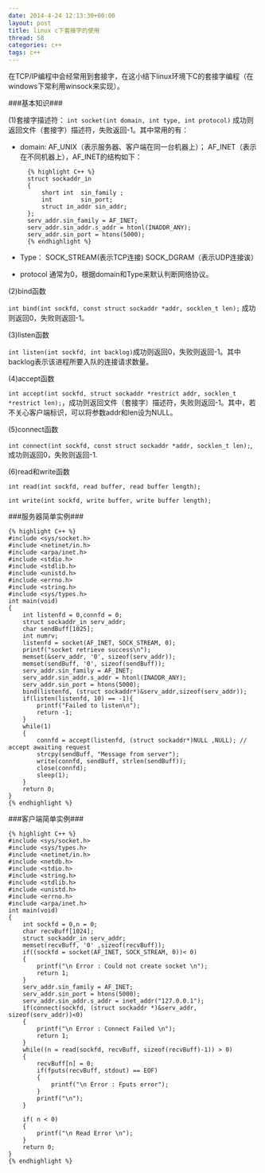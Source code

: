 ```yaml
---
date: 2014-4-24 12:13:30+00:00
layout: post
title: linux c下套接字的使用
thread: 58
categories: c++
tags: c++
---
```


在TCP/IP编程中会经常用到套接字，在这小结下linux环境下C的套接字编程（在windows下常利用winsock来实现）。

###基本知识###

(1)套接字描述符： `int socket(int domain, int type, int protocol)`
成功则返回文件（套接字）描述符，失败返回-1。其中常用的有：

- domain: AF_UNIX（表示服务器、客户端在同一台机器上）； AF_INET（表示在不同机器上），AF_INET的结构如下：

		{% highlight C++ %}
		struct sockaddr_in
		{
    		short int  sin_family ;
    		int        sin_port;
    		struct in_addr sin_addr;
		};
		serv_addr.sin_family = AF_INET;
		serv_addr.sin_addr.s_addr = htonl(INADDR_ANY); 
		serv_addr.sin_port = htons(5000);  
		{% endhighlight %}

- Type： SOCK_STREAM(表示TCP连接) SOCK_DGRAM（表示UDP连接诶）

- protocol 通常为0，根据domain和Type来默认判断网络协议。


(2)bind函数

`int bind(int sockfd, const struct sockaddr *addr, socklen_t len);` 成功则返回0，失败则返回-1。

(3)listen函数

`int listen(int sockfd, int backlog)`成功则返回0，失败则返回-1。其中backlog表示该进程所要入队的连接请求数量。

(4)accept函数

`int accept(int sockfd, struct sockaddr *restrict addr, socklen_t *restrict len);`，成功则返回文件（套接字）描述符，失败则返回-1。其中，若不关心客户端标识，可以将参数addr和len设为NULL。

(5)connect函数

`int connect(int sockfd, const struct sockaddr *addr, socklen_t len);`,成功则返回0，失败则返回-1.

(6)read和write函数

`int read(int sockfd, read buffer, read buffer length);`

`int write(int sockfd, write buffer, write buffer length);`

###服务器简单实例###

	{% highlight C++ %}
	#include <sys/socket.h>
	#include <netinet/in.h>
	#include <arpa/inet.h>
	#include <stdio.h>
	#include <stdlib.h>
	#include <unistd.h>
	#include <errno.h>
	#include <string.h>
	#include <sys/types.h>
	int main(void)
	{
  		int listenfd = 0,connfd = 0;
  		struct sockaddr_in serv_addr;
  		char sendBuff[1025];  
  		int numrv;  
  		listenfd = socket(AF_INET, SOCK_STREAM, 0);
 		printf("socket retrieve success\n"); 
  		memset(&serv_addr, '0', sizeof(serv_addr));
  		memset(sendBuff, '0', sizeof(sendBuff));   
  		serv_addr.sin_family = AF_INET;    
  		serv_addr.sin_addr.s_addr = htonl(INADDR_ANY); 
  		serv_addr.sin_port = htons(5000);    
  		bind(listenfd, (struct sockaddr*)&serv_addr,sizeof(serv_addr)); 
  		if(listen(listenfd, 10) == -1){
      		printf("Failed to listen\n");
      		return -1;
  		}     
  		while(1)
    	{     
      		connfd = accept(listenfd, (struct sockaddr*)NULL ,NULL); // accept awaiting request 
      		strcpy(sendBuff, "Message from server");
      		write(connfd, sendBuff, strlen(sendBuff));
      		close(connfd);    
      		sleep(1);
    	}	
  		return 0;
	}
 	{% endhighlight %}

###客户端简单实例###

	{% highlight C++ %}
	#include <sys/socket.h>
	#include <sys/types.h>
	#include <netinet/in.h>
	#include <netdb.h>
	#include <stdio.h>
	#include <string.h>
	#include <stdlib.h>
	#include <unistd.h>
	#include <errno.h>
	#include <arpa/inet.h>
	int main(void)
	{
  		int sockfd = 0,n = 0;
  		char recvBuff[1024];
  		struct sockaddr_in serv_addr;
  		memset(recvBuff, '0' ,sizeof(recvBuff));
  		if((sockfd = socket(AF_INET, SOCK_STREAM, 0))< 0)
    	{
      		printf("\n Error : Could not create socket \n");
      		return 1;
    	}
  		serv_addr.sin_family = AF_INET;
  		serv_addr.sin_port = htons(5000);
  		serv_addr.sin_addr.s_addr = inet_addr("127.0.0.1");
  		if(connect(sockfd, (struct sockaddr *)&serv_addr, sizeof(serv_addr))<0)
    	{
      		printf("\n Error : Connect Failed \n");
      		return 1;
    	}
  		while((n = read(sockfd, recvBuff, sizeof(recvBuff)-1)) > 0)
    	{
      		recvBuff[n] = 0;
      		if(fputs(recvBuff, stdout) == EOF)
    		{
      			printf("\n Error : Fputs error");
    		}
      		printf("\n");
    	}
 
  		if( n < 0)
    	{
      		printf("\n Read Error \n");
    	}
  		return 0;
	}
	{% endhighlight %}